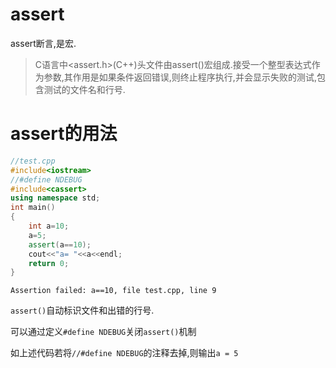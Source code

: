 # assert

assert断言,是宏.

> C语言中<assert.h>(C++<sassert>)头文件由assert()宏组成.接受一个整型表达式作为参数,其作用是如果条件返回错误,则终止程序执行,并会显示失败的测试,包含测试的文件名和行号.

# assert的用法

```c++
//test.cpp
#include<iostream>
//#define NDEBUG
#include<cassert>
using namespace std;
int main()
{
    int a=10;
    a=5;
    assert(a==10);
    cout<<"a= "<<a<<endl;
    return 0;
}
```

```
Assertion failed: a==10, file test.cpp, line 9
```

`assert()`自动标识文件和出错的行号.

可以通过定义`#define NDEBUG`关闭`assert()`机制

如上述代码若将`//#define NDEBUG`的注释去掉,则输出`a = 5`
